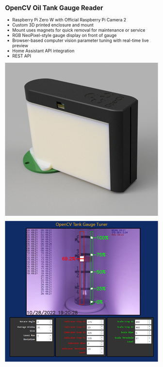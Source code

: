 ## OpenCV Oil Tank Gauge Reader

- Raspberry Pi Zero W with Official Raspberry Pi Camera 2
- Custom 3D printed enclosure and mount
- Mount uses magnets for quick removal for maintenance or service
- RGB NeoPixel-style gauge display on front of gauge
- Browser-based computer vision parameter tuning with real-time live preview
- Home Assistant API integration
- REST API

![Enclosure](mechanical/enclosure.png)

![OpenCV Gauge Reader Tuner](doc/tuner.png)

